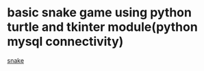 # basic snake game using python turtle and tkinter module(python mysql connectivity)

[snake](https://res.cloudinary.com/practicaldev/image/fetch/s--D3el9fLY--/c_imagga_scale,f_auto,fl_progressive,h_900,q_auto,w_1600/https://dev-to-uploads.s3.amazonaws.com/i/yj59hfg2oo44ckal1whj.jpg)

